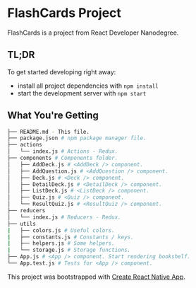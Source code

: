 # FlashCards Project

FlashCards is a project from React Developer Nanodegree.

## TL;DR

To get started developing right away:

* install all project dependencies with `npm install`
* start the development server with `npm start`

## What You're Getting
```bash
├── README.md - This file.
├── package.json # npm package manager file.
├── actions
│   └── index.js # Actions - Redux.
├── components # Components folder.
│   ├── AddDeck.js # <AddDeck /> component.
│   ├── AddQuestion.js # <AddQuestion /> component.
│   ├── Deck.js # <Deck /> component.
│   ├── DetailDeck.js # <DetailDeck /> component.
│   ├── ListDeck.js # <ListDeck /> component.
│   ├── Quiz.js # <Quiz /> component.
│   └── ResultQuiz.js # <ResultQuiz /> component.
├── reducers
│   └── index.js # Reducers - Redux.
├── utils
|   ├── colors.js # Useful colors.
|   ├── constants.js # Constants / keys.
|   ├── helpers.js # Some helpers.
|   └── storage.js # Storage functions.
├── App.js # <App /> component. Start rendering bookshelf.
└── App.test.js # Tests for <App /> component.
```

This project was bootstrapped with [Create React Native App](https://github.com/react-community/create-react-native-app).